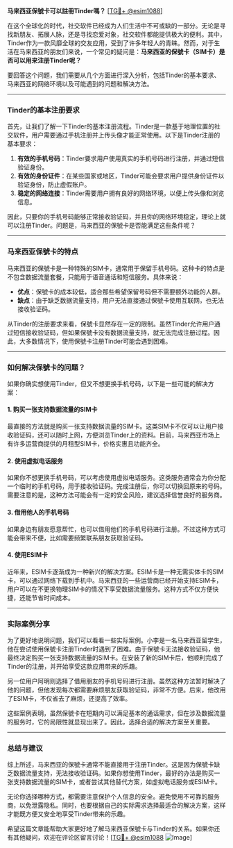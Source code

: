 **马来西亚保號卡可以註冊Tinder嗎？** [[TG💪+ @esim1088](https://t.me/s/esim1088)]

在这个全球化的时代，社交软件已经成为人们生活中不可或缺的一部分。无论是寻找新朋友、拓展人脉，还是寻找恋爱对象，社交软件都能提供极大的便利。其中，Tinder作为一款风靡全球的交友应用，受到了许多年轻人的青睐。然而，对于生活在马来西亚的朋友们来说，一个常见的疑问是：**马来西亚的保號卡（SIM卡）是否可以用来注册Tinder呢？**

要回答这个问题，我们需要从几个方面进行深入分析，包括Tinder的基本要求、马来西亚的网络环境以及可能遇到的问题和解决方法。

---

### Tinder的基本注册要求

首先，让我们了解一下Tinder的基本注册流程。Tinder是一款基于地理位置的社交软件，用户需要通过手机注册并上传头像才能正常使用。以下是Tinder注册的基本要求：

1. **有效的手机号码**：Tinder要求用户使用真实的手机号码进行注册，并通过短信验证身份。
2. **有效的身份证件**：在某些国家或地区，Tinder可能会要求用户提供身份证件以验证身份，防止虚假账户。
3. **稳定的网络连接**：Tinder需要用户拥有良好的网络环境，以便上传头像和浏览信息。

因此，只要你的手机号码能够正常接收验证码，并且你的网络环境稳定，理论上就可以注册Tinder。问题是，马来西亚的保號卡是否能满足这些条件呢？

---

### 马来西亚保號卡的特点

马来西亚的保號卡是一种特殊的SIM卡，通常用于保留手机号码。这种卡的特点是不包含数据流量套餐，只能用于语音通话和短信服务。具体来说：

- **优点**：保號卡的成本较低，适合那些希望保留号码但不需要额外功能的人群。
- **缺点**：由于缺乏数据流量支持，用户无法直接通过保號卡使用互联网，也无法接收验证码。

从Tinder的注册要求来看，保號卡显然存在一定的限制。虽然Tinder允许用户通过短信接收验证码，但如果保號卡没有数据流量支持，就无法完成注册过程。因此，大多数情况下，使用保號卡注册Tinder可能会遇到困难。

---

### 如何解决保號卡的问题？

如果你确实想使用Tinder，但又不想更换手机号码，以下是一些可能的解决方案：

#### 1. 购买一张支持数据流量的SIM卡
最直接的方法就是购买一张支持数据流量的SIM卡。这类SIM卡不仅可以让用户接收验证码，还可以随时上网，方便浏览Tinder上的资料。目前，马来西亚市场上有许多运营商提供的月租型SIM卡，价格实惠且功能齐全。

#### 2. 使用虚拟电话服务
如果你不想更换手机号码，可以考虑使用虚拟电话服务。这类服务通常会为你分配一个临时的手机号码，用于接收验证码。完成注册后，你可以切换回原来的号码。需要注意的是，这种方法可能会有一定的安全风险，建议选择信誉良好的服务商。

#### 3. 借用他人的手机号码
如果身边有朋友愿意帮忙，也可以借用他们的手机号码进行注册。不过这种方式可能会带来不便，比如需要频繁联系朋友获取验证码。

#### 4. 使用ESIM卡
近年来，ESIM卡逐渐成为一种新兴的解决方案。ESIM卡是一种无需实体卡的SIM卡，可以通过网络下载到手机中。马来西亚的一些运营商已经开始支持ESIM卡，用户可以在不更换物理SIM卡的情况下享受数据流量服务。这种方式不仅方便快捷，还能节省时间成本。

---

### 实际案例分享

为了更好地说明问题，我们可以看看一些实际案例。小李是一名马来西亚留学生，他在尝试使用保號卡注册Tinder时遇到了困难。由于保號卡无法接收验证码，他最终决定购买一张支持数据流量的SIM卡。在安装了新的SIM卡后，他顺利完成了Tinder的注册，并开始享受这款应用带来的乐趣。

另一位用户阿明则选择了借用朋友的手机号码进行注册。虽然这种方法暂时解决了他的问题，但他发现每次都需要麻烦朋友获取验证码，非常不方便。后来，他改用了ESIM卡，不仅省去了麻烦，还提高了效率。

这些案例表明，虽然保號卡在短期内可以满足基本的通话需求，但在涉及数据流量的服务时，它的局限性就显现出来了。因此，选择合适的解决方案至关重要。

---

### 总结与建议

综上所述，马来西亚的保號卡通常不能直接用于注册Tinder。这是因为保號卡缺乏数据流量支持，无法接收验证码。如果你想使用Tinder，最好的办法是购买一张支持数据流量的SIM卡，或者尝试其他替代方案，如虚拟电话服务或ESIM卡。

无论你选择哪种方式，都需要注意保护个人信息的安全。避免使用不可靠的服务商，以免泄露隐私。同时，也要根据自己的实际需求选择最适合的解决方案，这样才能既方便又安全地享受Tinder带来的乐趣。

希望这篇文章能帮助大家更好地了解马来西亚保號卡与Tinder的关系。如果你还有其他疑问，欢迎在评论区留言讨论！[[TG💪+ @esim1088](https://t.me/s/esim1088) ![Image](https://i.postimg.cc/4NQfJmqS/Snipaste-2025-05-13-00-14-12.png)]
